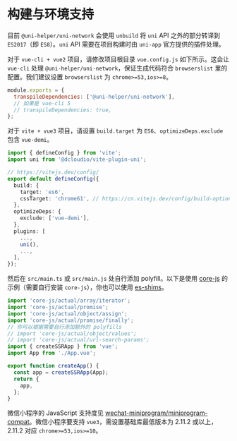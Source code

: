# 构建与环境支持

目前 `@uni-helper/uni-network` 会使用 `unbuild` 将 `uni` API 之外的部分转译到 `ES2017`（即 `ES8`）。`uni` API 需要在项目构建时由 `uni-app` 官方提供的插件处理。

对于 `vue-cli + vue2` 项目，请修改项目根目录 `vue.config.js` 如下所示。这会让 `vue-cli` 处理 `@uni-helper/uni-network`，保证生成代码符合 `browserslist` 里的配置。我们建议设置 `browserslist` 为 `chrome>=53,ios>=8`。

```javascript
module.exports = {
  transpileDependencies: ['@uni-helper/uni-network'],
  // 如果是 vue-cli 5
  // transpileDependencies: true,
};
```

对于 `vite + vue3` 项目，请设置 `build.target` 为 `ES6`、`optimizeDeps.exclude` 包含 `vue-demi`。

```typescript
import { defineConfig } from 'vite';
import uni from '@dcloudio/vite-plugin-uni';

// https://vitejs.dev/config/
export default defineConfig({
  build: {
    target: 'es6',
    cssTarget: 'chrome61', // https://cn.vitejs.dev/config/build-options.html#build-csstarget
  },
  optimizeDeps: {
    exclude: ['vue-demi'],
  },
  plugins: [
    ...,
    uni(),
    ...,
  ],
});
```

然后在 `src/main.ts` 或 `src/main.js` 处自行添加 polyfill。以下是使用 [core-js](https://github.com/zloirock/core-js) 的示例（需要自行安装 `core-js`），你也可以使用 [es-shims](https://github.com/es-shims)。

```typescript
import 'core-js/actual/array/iterator';
import 'core-js/actual/promise';
import 'core-js/actual/object/assign';
import 'core-js/actual/promise/finally';
// 你可以根据需要自行添加额外的 polyfills
// import 'core-js/actual/object/values';
// import 'core-js/actual/url-search-params';
import { createSSRApp } from 'vue';
import App from './App.vue';

export function createApp() {
  const app = createSSRApp(App);
  return {
    app,
  };
}
```

微信小程序的 JavaScript 支持度见 [wechat-miniprogram/miniprogram-compat](https://github.com/wechat-miniprogram/miniprogram-compat)。微信小程序要支持 `vue3`，需设置基础库最低版本为 2.11.2 或以上，2.11.2 对应 `chrome>=53,ios>=10`。
